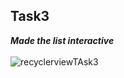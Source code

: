 ## Task3

***Made the list interactive***
<br>
<br>
![recyclerviewTAsk3](https://user-images.githubusercontent.com/47735236/111529491-5074ca80-878a-11eb-9311-4e7c5e27b677.gif)

